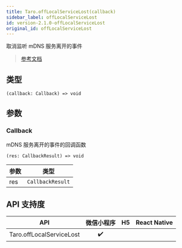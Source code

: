 ```yaml
---
title: Taro.offLocalServiceLost(callback)
sidebar_label: offLocalServiceLost
id: version-2.1.0-offLocalServiceLost
original_id: offLocalServiceLost
---
```


取消监听 mDNS 服务离开的事件

> [参考文档](https://developers.weixin.qq.com/miniprogram/dev/api/network/mdns/wx.offLocalServiceLost.html)

## 类型

```tsx
(callback: Callback) => void
```

## 参数

### Callback

mDNS 服务离开的事件的回调函数

```tsx
(res: CallbackResult) => void
```

<table>
  <thead>
    <tr>
      <th>参数</th>
      <th>类型</th>
    </tr>
  </thead>
  <tbody>
    <tr>
      <td>res</td>
      <td><code>CallbackResult</code></td>
    </tr>
  </tbody>
</table>

## API 支持度

| API | 微信小程序 | H5 | React Native |
| :---: | :---: | :---: | :---: |
| Taro.offLocalServiceLost | ✔️ |  |  |
